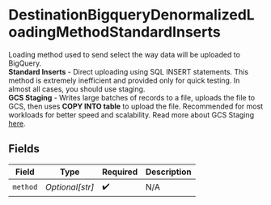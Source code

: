 # DestinationBigqueryDenormalizedLoadingMethodStandardInserts

Loading method used to send select the way data will be uploaded to BigQuery. <br/><b>Standard Inserts</b> - Direct uploading using SQL INSERT statements. This method is extremely inefficient and provided only for quick testing. In almost all cases, you should use staging. <br/><b>GCS Staging</b> - Writes large batches of records to a file, uploads the file to GCS, then uses <b>COPY INTO table</b> to upload the file. Recommended for most workloads for better speed and scalability. Read more about GCS Staging <a href="https://docs.airbyte.com/integrations/destinations/bigquery#gcs-staging">here</a>.


## Fields

| Field              | Type               | Required           | Description        |
| ------------------ | ------------------ | ------------------ | ------------------ |
| `method`           | *Optional[str]*    | :heavy_check_mark: | N/A                |
